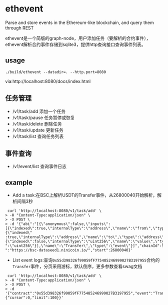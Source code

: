 # ethevent
Parse and store events in the Ethereum-like blockchain, and query them through REST

ethevent是一个简版的graph-node，用户添加任务（要解析的合约事件），ethevent解析合约事件存储到sqlite3，提供http查询接口查询事件列表。

## usage
`./build/ethevent --datadir=. --http.port=8080`

via:http://localhost:8080/docs/index.html

## 任务管理
- /v1/task/add 添加一个任务
- /v1/task/pause 任务暂停或恢复
- /v1/task/delete 删除任务
- /v1/task/update 更新任务
- /v1/task/list 查询任务列表

## 事件查询
- /v1/event/list 查询事件日志

## example
- Add a task:在BSC上解析USDT的Transfer事件，从26800040开始解析，解析间隔3秒
```shell
 curl 'http://localhost:8080/v1/task/add' \
> -H "Content-Type:application/json" \
> -X POST \
> -d '{"abi":"[{\"anonymous\":false,\"inputs\":[{\"indexed\":true,\"internalType\":\"address\",\"name\":\"from\",\"type\":\"address\"},{\"indexed\"
:true,\"internalType\":\"address\",\"name\":\"to\",\"type\":\"address\"},{\"indexed\":false,\"internalType\":\"uint256\",\"name\":\"value\",\"type\
":\"uint256\"}],\"name\":\"Transfer\",\"type\":\"event\"}]","chainId":56,"contract":"0x55d398326f99059fF775485246999027B3197955","interval":3,"rpc
":"https://bsc-dataseed1.ninicoin.io/","start":26800040}'
```

- List event logs:查询`0x55d398326f99059fF775485246999027B3197955`合约的`Transfer`事件，分页采用游标，默认倒序，更多参数查看swag文档
```shell
 curl 'http://localhost:8080/v1/task/add' \
> -H "Content-Type:application/json" \
> -X POST \
> -d '{"contract":"0x55d398326f99059fF775485246999027B3197955","event":"Transfer","pageRo":{"cursor":0,"limit":100}}'
```
